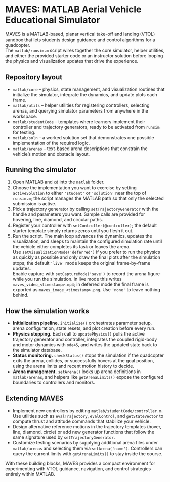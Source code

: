 # MAVES: MATLAB Aerial Vehicle Educational Simulator

MAVES is a MATLAB-based, planar vertical take-off and landing (VTOL) sandbox that lets students design guidance and control algorithms for a quadcopter.  
The `matlab/runsim.m` script wires together the core simulator, helper utilities, and either the provided starter code or an instructor solution before looping the physics and visualization updates that drive the experience.

## Repository layout
- `matlab/core` – physics, state management, and visualization routines that initialize the simulator, integrate the dynamics, and update plots each frame.
- `matlab/utils` – helper utilities for registering controllers, selecting arenas, and querying simulator parameters from anywhere in the workspace.
- `matlab/studentCode` – templates where learners implement their controller and trajectory generators, ready to be activated from `runsim` for testing.
- `matlab/soln` – a worked solution set that demonstrates one possible implementation of the required logic.
- `matlab/arenas` – text-based arena descriptions that constrain the vehicle’s motion and obstacle layout.

## Running the simulator
1. Open MATLAB and `cd` into the `matlab` folder.  
2. Choose the implementation you want to exercise by setting `activeSolution` to either `'student'` or `'solution'` near the top of `runsim.m`; the script manages the MATLAB path so that only the selected submission is active.  
3. Pick a trajectory generator by calling `setTrajectoryGenerator` with the handle and parameters you want. Sample calls are provided for hovering, line, diamond, and circular paths.  
4. Register your controller with `setController(@controller)`; the default starter template simply returns zeros until you flesh it out.  
5. Run the script. The main loop advances the dynamics, updates the visualization, and sleeps to maintain the configured simulation rate until the vehicle either completes its task or leaves the arena.  
   Use `setVisualizationMode('deferred')` if you prefer to run the physics as quickly as possible and only draw the final plots after the simulation stops; the default `'live'` mode keeps the original frame-by-frame updates.  
   Enable capture with `setCaptureMode('save')` to record the arena figure while you run the simulation. In live mode this writes `maves_video_<timestamp>.mp4`; in deferred mode the final frame is exported as `maves_image_<timestamp>.png`. Use `'none'` to leave nothing behind.

## How the simulation works
- **Initialization pipeline.** `initialize()` orchestrates parameter setup, arena configuration, state resets, and plot creation before every run.  
- **Physics stepping.** Each call to `updatePhysics()` pulls the active trajectory generator and controller, integrates the coupled rigid-body and motor dynamics with `ode45`, and writes the updated state back to the simulator database.  
- **Status monitoring.** `checkStatus()` stops the simulation if the quadcopter exits the arena, collides, or successfully hovers at the goal position, using the arena limits and recent motion history to decide.  
- **Arena management.** `setArena()` looks up arena definitions in `matlab/arenas`, and helpers like `getArenaLimits()` expose the configured boundaries to controllers and monitors.

## Extending MAVES
- Implement new controllers by editing `matlab/studentCode/controller.m`. Use utilities such as `evalTrajectory`, `evalControl`, and `getStateVector` to compute thrust and attitude commands that stabilize your vehicle.  
- Design alternative reference motions in the trajectory templates (hover, line, diamond, circle) or add new generator functions that follow the same signature used by `setTrajectoryGenerator`.  
- Customize testing scenarios by supplying additional arena files under `matlab/arenas` and selecting them via `setArena('name')`. Controllers can query the current limits with `getArenaLimits()` to stay inside the course.

With these building blocks, MAVES provides a compact environment for experimenting with VTOL guidance, navigation, and control strategies entirely within MATLAB.
